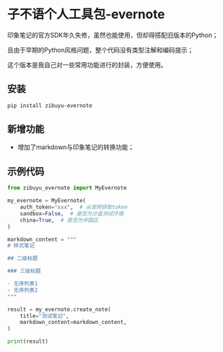 # 子不语个人工具包-evernote

印象笔记的官方SDK年久失修，虽然也能使用，但却得搭配旧版本的Python；

且由于早期的Python风格问题，整个代码没有类型注解和编码提示；

这个版本是我自己对一些常用功能进行的封装，方便使用。

## 安装

```bash
pip install zibuyu-evernote
```

## 新增功能

- 增加了markdown与印象笔记的转换功能；

## 示例代码

```python
from zibuyu_evernote import MyEvernote

my_evernote = MyEvernote(
    auth_token="xxx",  # 从官网获取token
    sandbox=False,  # 是否为沙盒测试环境
    china=True,  # 是否为中国区
)

markdown_content = """
# 样式笔记

## 二级标题

### 三级标题

- 无序列表1
- 无序列表2
"""

result = my_evernote.create_note(
    title="测试笔记",
    markdown_content=markdown_content,
)

print(result)
```